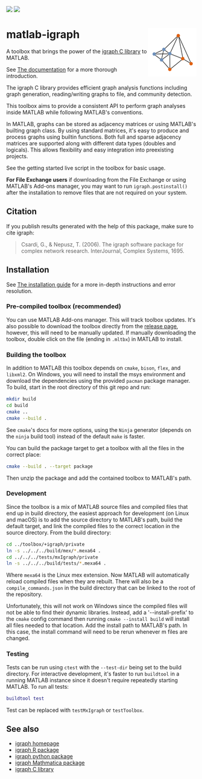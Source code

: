 [![](https://www.mathworks.com/images/responsive/global/open-in-matlab-online.svg)](https://matlab.mathworks.com/open/fileexchange/v1?id=159001)
[![](https://www.mathworks.com/matlabcentral/images/matlab-file-exchange.svg)](https://www.mathworks.com/matlabcentral/fileexchange/159001-matlab-igraph)

# matlab-igraph <a href="https://davidrconnell.github.io/matlab-igraph"><img src="./images/matlab_igraph_logo.svg" align="right" height="128" /></a>

A toolbox that brings the power of the [igraph C library](https://igraph.org/) to MATLAB.

See [The documentation](https://davidrconnell.github.io/matlab-igraph)
for a more thorough introduction.

The igraph C library provides efficient graph analysis functions
including graph generation, reading/writing graphs to file, and
community detection.

This toolbox aims to provide a consistent API to perform graph analyses
inside MATLAB while following MATLAB's conventions.

In MATLAB, graphs can be stored as adjacency matrices or using MATLAB's builting graph class.
By using standard matrices, it's easy to produce and process graphs using builtin functions.
Both full and sparse adjacency matrices are supported along with different data types (doubles and logicals).
This allows flexibility and easy integration into preexisting projects.

See the getting started live script in the toolbox for basic usage.

**For File Exchange users** if downloading from the File Exchange or
using MATLAB's Add-ons manager, you may want to run
`igraph.postinstall()` after the installation to remove files that are
not required on your system.

## Citation

If you publish results generated with the help of this package, make
sure to cite igraph:

> Csardi, G., & Nepusz, T. (2006). The igraph software package for
> complex network research. InterJournal, Complex Systems, 1695.

## Installation

See [The installation
guide](https://davidrconnell.github.io/matlab-igraph/docs/installation)
for a more in-depth instructions and error resolution.

### Pre-compiled toolbox (recommended)

You can use MATLAB Add-ons manager. This will track toolbox updates.
It's also possible to download the toolbox directly from the [release page](https://github.com/DavidRConnell/matlab-igraph/releases), however, this will need to be manually updated. If manually downloading the toolbox, double click on the file (ending in `.mltbx`) in MATLAB to install.

### Building the toolbox

In addition to MATLAB this toolbox depends on `cmake`, `bison`, `flex`, and `libxml2`.
On Windows, you will need to install the msys environment and download the dependencies using the provided `pacman` package manager.
To build, start in the root directory of this git repo and run:

```bash
mkdir build
cd build
cmake ..
cmake --build .
```

See `cmake`'s docs for more options, using the `Ninja` generator (depends on the `ninja` build tool) instead of the default `make` is faster.

You can build the package target to get a toolbox with all the files in the correct place:

```bash
cmake --build . --target package
```

Then unzip the package and add the contained toolbox to MATLAB's path.

### Development

Since the toolbox is a mix of MATLAB source files and compiled files that end up in build directory, the easiest approach for development (on Linux and macOS) is to add the source directory to MATLAB's path, build the default target, and link the compiled files to the correct location in the source directory.
From the build directory:

```bash
cd ../toolbox/+igraph/private
ln -s ../../../build/mex/*.mexa64 .
cd ../../../tests/mxIgraph/private
ln -s ../../../build/tests/*.mexa64 .
```

Where `mexa64` is the Linux mex extension.
Now MATLAB will automatically reload compiled files when they are rebuilt.
There will also be a `compile_commands.json` in the build directory that can be linked to the root of the repository.

Unfortunately, this will not work on Windows since the compiled files will not be able to find their dynamic libraries.
Instead, add a '--install-prefix' to the `cmake` config command then running `cmake --install build` will install all files needed to that location.
Add the install path to MATLAB's path.
In this case, the install command will need to be rerun whenever m files are changed.

### Testing

Tests can be run using `ctest` with the `--test-dir` being set to the
build directory. For interactive development, it's faster to run
`buildtool` in a running MATLAB instance since it doesn't require
repeatedly starting MATLAB. To run all tests:

```matlab
buildtool test
```

Test can be replaced with `testMxIgraph` or `testToolbox`.

## See also

- [igraph homepage](https://igraph.org/)
- [igraph R package](https://r.igraph.org)
- [igraph python package](https://python.igraph.org)
- [igraph Mathmatica package](http://szhorvat.net/mathematica/IGraphM)
- [igraph C library](https://igraph.org/c)
